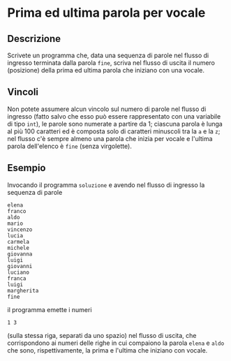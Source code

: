 Prima ed ultima parola per vocale
=================================

Descrizione
-----------

Scrivete un programma che, data una sequenza di parole nel flusso di ingresso
terminata dalla parola `fine`, scriva nel flusso di uscita il numero (posizione)
della prima ed ultima parola che iniziano con una vocale.


Vincoli
-------

Non potete assumere alcun vincolo sul numero di parole nel flusso di ingresso
(fatto salvo che esso può essere rappresentato con una variabile di tipo `int`),
le parole sono numerate a partire da 1; ciascuna parola è lunga al più 100
caratteri ed è composta solo di caratteri minuscoli tra la `a` e la `z`; nel
flusso c'è sempre almeno una parola che inizia per vocale e l'ultima parola
dell'elenco è `fine` (senza virgolette).


Esempio
-------

Invocando il programma `soluzione` e avendo nel flusso di ingresso la sequenza
di parole

    elena
    franco
    aldo
    mario
    vincenzo
    lucia
    carmela
    michele
    giovanna
    luigi
    giovanni
    luciano
    franca
    luigi
    margherita
    fine

il programma emette i numeri

    1 3

(sulla stessa riga, separati da uno spazio) nel flusso di uscita, che
corrispondono ai numeri delle righe in cui compaiono la parola `elena` e `aldo`
che sono, rispettivamente, la prima e l'ultima che iniziano con vocale.
